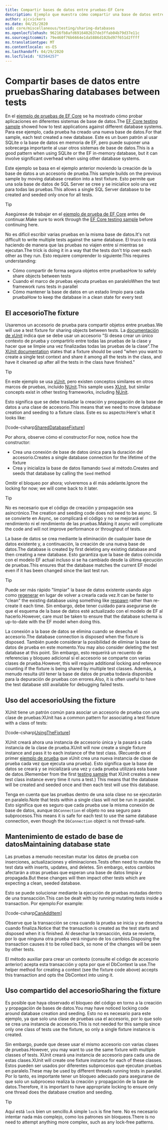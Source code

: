 ```yaml
---
title: Compartir bases de datos entre pruebas-EF Core
description: Ejemplo que muestra cómo compartir una base de datos entre varias pruebas
author: ajcvickers
ms.date: 04/25/2020
uid: core/miscellaneous/testing/sharing-databases
ms.openlocfilehash: 96216fb8afd6916402637de3ffab04b79d37e11c
ms.sourcegitcommit: 79e460f76b6664e1da5886d102bd97f651d2ffff
ms.translationtype: MT
ms.contentlocale: es-ES
ms.lasthandoff: 04/29/2020
ms.locfileid: "82564257"
---
```

# <a name="sharing-databases-between-tests"></a><span data-ttu-id="9d6e2-103">Compartir bases de datos entre pruebas</span><span class="sxs-lookup"><span data-stu-id="9d6e2-103">Sharing databases between tests</span></span>

<span data-ttu-id="9d6e2-104">En el [ejemplo de pruebas de EF Core](xref:core/miscellaneous/testing/testing-sample) se ha mostrado cómo probar aplicaciones en diferentes sistemas de base de datos.</span><span class="sxs-lookup"><span data-stu-id="9d6e2-104">The [EF Core testing sample](xref:core/miscellaneous/testing/testing-sample) showed how to test applications against different database systems.</span></span>
<span data-ttu-id="9d6e2-105">Para ese ejemplo, cada prueba ha creado una nueva base de datos.</span><span class="sxs-lookup"><span data-stu-id="9d6e2-105">For that sample, each test created a new database.</span></span>
<span data-ttu-id="9d6e2-106">Este es un buen patrón al usar SQLite o la base de datos en memoria de EF, pero puede suponer una sobrecarga importante al usar otros sistemas de base de datos.</span><span class="sxs-lookup"><span data-stu-id="9d6e2-106">This is a good pattern when using SQLite or the EF in-memory database, but it can involve significant overhead when using other database systems.</span></span>

<span data-ttu-id="9d6e2-107">Este ejemplo se basa en el ejemplo anterior moviendo la creación de la base de datos a un accesorio de prueba.</span><span class="sxs-lookup"><span data-stu-id="9d6e2-107">This sample builds on the previous sample by moving database creation into a test fixture.</span></span>
<span data-ttu-id="9d6e2-108">Esto permite que una sola base de datos de SQL Server se cree y se inicialice solo una vez para todas las pruebas.</span><span class="sxs-lookup"><span data-stu-id="9d6e2-108">This allows a single SQL Server database to be created and seeded only once for all tests.</span></span>

> [!TIP]
> <span data-ttu-id="9d6e2-109">Asegúrese de trabajar en el [ejemplo de prueba de EF Core](xref:core/miscellaneous/testing/testing-sample) antes de continuar.</span><span class="sxs-lookup"><span data-stu-id="9d6e2-109">Make sure to work through the [EF Core testing sample](xref:core/miscellaneous/testing/testing-sample) before continuing here.</span></span>

<span data-ttu-id="9d6e2-110">No es difícil escribir varias pruebas en la misma base de datos.</span><span class="sxs-lookup"><span data-stu-id="9d6e2-110">It's not difficult to write multiple tests against the same database.</span></span>
<span data-ttu-id="9d6e2-111">El truco lo está haciendo de manera que las pruebas no viajen entre sí mientras se ejecutan.</span><span class="sxs-lookup"><span data-stu-id="9d6e2-111">The trick is doing it in a way that the tests don't trip over each other as they run.</span></span>
<span data-ttu-id="9d6e2-112">Esto requiere comprender lo siguiente:</span><span class="sxs-lookup"><span data-stu-id="9d6e2-112">This requires understanding:</span></span>
* <span data-ttu-id="9d6e2-113">Cómo compartir de forma segura objetos entre pruebas</span><span class="sxs-lookup"><span data-stu-id="9d6e2-113">How to safely share objects between tests</span></span>
* <span data-ttu-id="9d6e2-114">Cuando el marco de pruebas ejecuta pruebas en paralelo</span><span class="sxs-lookup"><span data-stu-id="9d6e2-114">When the test framework runs tests in parallel</span></span>
* <span data-ttu-id="9d6e2-115">Cómo mantener la base de datos en un estado limpio para cada prueba</span><span class="sxs-lookup"><span data-stu-id="9d6e2-115">How to keep the database in a clean state for every test</span></span>  

## <a name="the-fixture"></a><span data-ttu-id="9d6e2-116">El accesorio</span><span class="sxs-lookup"><span data-stu-id="9d6e2-116">The fixture</span></span>

<span data-ttu-id="9d6e2-117">Usaremos un accesorio de prueba para compartir objetos entre pruebas.</span><span class="sxs-lookup"><span data-stu-id="9d6e2-117">We will use a test fixture for sharing objects between tests.</span></span>
<span data-ttu-id="9d6e2-118">La [documentación de xUnit](https://xunit.net/docs/shared-context.html) indica que se debe usar un accesorio "Si desea crear un único contexto de prueba y compartirlo entre todas las pruebas de la clase y hacer que se limpie una vez finalizadas todas las pruebas de la clase".</span><span class="sxs-lookup"><span data-stu-id="9d6e2-118">The [XUnit documentation](https://xunit.net/docs/shared-context.html) states that a fixture should be used "when you want to create a single test context and share it among all the tests in the class, and have it cleaned up after all the tests in the class have finished."</span></span>

> [!TIP]
> <span data-ttu-id="9d6e2-119">En este ejemplo se usa [xUnit](https://xunit.net/), pero existen conceptos similares en otros marcos de pruebas, incluido [NUnit](https://nunit.org/).</span><span class="sxs-lookup"><span data-stu-id="9d6e2-119">This sample uses [XUnit](https://xunit.net/), but similar concepts exist in other testing frameworks, including [NUnit](https://nunit.org/).</span></span>

<span data-ttu-id="9d6e2-120">Esto significa que se debe trasladar la creación y propagación de la base de datos a una clase de accesorio.</span><span class="sxs-lookup"><span data-stu-id="9d6e2-120">This means that we need to move database creation and seeding to a fixture class.</span></span>
<span data-ttu-id="9d6e2-121">Este es su aspecto:</span><span class="sxs-lookup"><span data-stu-id="9d6e2-121">Here's what it looks like:</span></span>

[!code-csharp[SharedDatabaseFixture](../../../../samples/core/Miscellaneous/Testing/ItemsWebApi/SharedDatabaseTests/SharedDatabaseFixture.cs?name=SharedDatabaseFixture)]

<span data-ttu-id="9d6e2-122">Por ahora, observe cómo el constructor:</span><span class="sxs-lookup"><span data-stu-id="9d6e2-122">For now, notice how the constructor:</span></span>
* <span data-ttu-id="9d6e2-123">Crea una conexión de base de datos única para la duración del accesorio.</span><span class="sxs-lookup"><span data-stu-id="9d6e2-123">Creates a single database connection for the lifetime of the fixture</span></span>
* <span data-ttu-id="9d6e2-124">Crea y inicializa la base de datos llamando `Seed` al método.</span><span class="sxs-lookup"><span data-stu-id="9d6e2-124">Creates and seeds that database by calling the `Seed` method</span></span> 

<span data-ttu-id="9d6e2-125">Omitir el bloqueo por ahora; volveremos a él más adelante.</span><span class="sxs-lookup"><span data-stu-id="9d6e2-125">Ignore the locking for now; we will come back to it later.</span></span>

> [!TIP]
> <span data-ttu-id="9d6e2-126">No es necesario que el código de creación y propagación sea asincrónico.</span><span class="sxs-lookup"><span data-stu-id="9d6e2-126">The creation and seeding code does not need to be async.</span></span>
> <span data-ttu-id="9d6e2-127">Si se convierte en Async, se complicará el código y no se mejorará el rendimiento ni el rendimiento de las pruebas.</span><span class="sxs-lookup"><span data-stu-id="9d6e2-127">Making it async will complicate the code and will not improve performance or throughput of tests.</span></span>

<span data-ttu-id="9d6e2-128">La base de datos se crea mediante la eliminación de cualquier base de datos existente y, a continuación, la creación de una nueva base de datos.</span><span class="sxs-lookup"><span data-stu-id="9d6e2-128">The database is created by first deleting any existing database and then creating a new database.</span></span>
<span data-ttu-id="9d6e2-129">Esto garantiza que la base de datos coincida con el modelo EF actual incluso si se ha cambiado desde la última ejecución de pruebas.</span><span class="sxs-lookup"><span data-stu-id="9d6e2-129">This ensures that the database matches the current EF model even if it has been changed since the last test run.</span></span>

> [!TIP]
> <span data-ttu-id="9d6e2-130">Puede ser más rápido "limpiar" la base de datos existente usando algo como [regenerar](https://jimmybogard.com/tag/respawn/) en lugar de volver a crearla cada vez.</span><span class="sxs-lookup"><span data-stu-id="9d6e2-130">It can be faster to "clean" the existing database using something like [respawn](https://jimmybogard.com/tag/respawn/) rather than re-create it each time.</span></span>
> <span data-ttu-id="9d6e2-131">Sin embargo, debe tener cuidado para asegurarse de que el esquema de la base de datos esté actualizado con el modelo de EF al hacerlo.</span><span class="sxs-lookup"><span data-stu-id="9d6e2-131">However, care must be taken to ensure that the database schema is up-to-date with the EF model when doing this.</span></span>

<span data-ttu-id="9d6e2-132">La conexión a la base de datos se elimina cuando se desecha el accesorio.</span><span class="sxs-lookup"><span data-stu-id="9d6e2-132">The database connection is disposed when the fixture is disposed.</span></span>
<span data-ttu-id="9d6e2-133">También puede considerar la posibilidad de eliminar la base de datos de prueba en este momento.</span><span class="sxs-lookup"><span data-stu-id="9d6e2-133">You may also consider deleting the test database at this point.</span></span>
<span data-ttu-id="9d6e2-134">Sin embargo, esto requerirá un recuento de referencias y bloqueo adicional si el accesorio se comparte con varias clases de prueba.</span><span class="sxs-lookup"><span data-stu-id="9d6e2-134">However, this will require additional locking and reference counting if the fixture is being shared by multiple test classes.</span></span>
<span data-ttu-id="9d6e2-135">Además, a menudo resulta útil tener la base de datos de prueba todavía disponible para la depuración de pruebas con errores.</span><span class="sxs-lookup"><span data-stu-id="9d6e2-135">Also, it is often useful to have the test database still available for debugging failed tests.</span></span>  

## <a name="using-the-fixture"></a><span data-ttu-id="9d6e2-136">Uso del accesorio</span><span class="sxs-lookup"><span data-stu-id="9d6e2-136">Using the fixture</span></span>

<span data-ttu-id="9d6e2-137">XUnit tiene un patrón común para asociar un accesorio de prueba con una clase de pruebas:</span><span class="sxs-lookup"><span data-stu-id="9d6e2-137">XUnit has a common pattern for associating a test fixture with a class of tests:</span></span>

[!code-csharp[UsingTheFixture](../../../../samples/core/Miscellaneous/Testing/ItemsWebApi/SharedDatabaseTests/SharedDatabaseTest.cs?name=UsingTheFixture)]

<span data-ttu-id="9d6e2-138">XUnit creará ahora una instancia de accesorio única y la pasará a cada instancia de la clase de prueba.</span><span class="sxs-lookup"><span data-stu-id="9d6e2-138">XUnit will now create a single fixture instance and pass it to each instance of the test class.</span></span>
<span data-ttu-id="9d6e2-139">(Recuerde en el primer [ejemplo de prueba](xref:core/miscellaneous/testing/testing-sample) que xUnit crea una nueva instancia de clase de prueba cada vez que ejecuta una prueba). Esto significa que la base de datos se creará y se inicializará una vez y cada prueba utilizará esta base de datos.</span><span class="sxs-lookup"><span data-stu-id="9d6e2-139">(Remember from the first [testing sample](xref:core/miscellaneous/testing/testing-sample) that XUnit creates a new test class instance every time it runs a test.) This means that the database will be created and seeded once and then each test will use this database.</span></span>

<span data-ttu-id="9d6e2-140">Tenga en cuenta que las pruebas dentro de una sola clase no se ejecutarán en paralelo.</span><span class="sxs-lookup"><span data-stu-id="9d6e2-140">Note that tests within a single class will not be run in parallel.</span></span>
<span data-ttu-id="9d6e2-141">Esto significa que es seguro que cada prueba use la misma conexión de base de datos, aunque `DbConnection` el objeto no sea seguro para subprocesos.</span><span class="sxs-lookup"><span data-stu-id="9d6e2-141">This means it is safe for each test to use the same database connection, even though the `DbConnection` object is not thread-safe.</span></span>

## <a name="maintaining-database-state"></a><span data-ttu-id="9d6e2-142">Mantenimiento de estado de base de datos</span><span class="sxs-lookup"><span data-stu-id="9d6e2-142">Maintaining database state</span></span>

<span data-ttu-id="9d6e2-143">Las pruebas a menudo necesitan mutar los datos de prueba con inserciones, actualizaciones y eliminaciones.</span><span class="sxs-lookup"><span data-stu-id="9d6e2-143">Tests often need to mutate the test data with inserts, updates, and deletes.</span></span>
<span data-ttu-id="9d6e2-144">Sin embargo, estos cambios afectarán a otras pruebas que esperan una base de datos limpia y propagada.</span><span class="sxs-lookup"><span data-stu-id="9d6e2-144">But these changes will then impact other tests which are expecting a clean, seeded database.</span></span>

<span data-ttu-id="9d6e2-145">Esto se puede solucionar mediante la ejecución de pruebas mutadas dentro de una transacción.</span><span class="sxs-lookup"><span data-stu-id="9d6e2-145">This can be dealt with by running mutating tests inside a transaction.</span></span>
<span data-ttu-id="9d6e2-146">Por ejemplo:</span><span class="sxs-lookup"><span data-stu-id="9d6e2-146">For example:</span></span>

[!code-csharp[CanAddItem](../../../../samples/core/Miscellaneous/Testing/ItemsWebApi/SharedDatabaseTests/SharedDatabaseTest.cs?name=CanAddItem)]

<span data-ttu-id="9d6e2-147">Observe que la transacción se crea cuando la prueba se inicia y se desecha cuando finaliza.</span><span class="sxs-lookup"><span data-stu-id="9d6e2-147">Notice that the transaction is created as the test starts and disposed when it is finished.</span></span>
<span data-ttu-id="9d6e2-148">Al desechar la transacción, ésta se revierte, por lo que ninguna otra prueba verá ninguno de los cambios.</span><span class="sxs-lookup"><span data-stu-id="9d6e2-148">Disposing the transaction causes it to be rolled back, so none of the changes will be seen by other tests.</span></span>

<span data-ttu-id="9d6e2-149">El método auxiliar para crear un contexto (consulte el código de accesorio anterior) acepta esta transacción y opta por que el DbContext la use.</span><span class="sxs-lookup"><span data-stu-id="9d6e2-149">The helper method for creating a context (see the fixture code above) accepts this transaction and opts the DbContext into using it.</span></span> 

## <a name="sharing-the-fixture"></a><span data-ttu-id="9d6e2-150">Uso compartido del accesorio</span><span class="sxs-lookup"><span data-stu-id="9d6e2-150">Sharing the fixture</span></span>

<span data-ttu-id="9d6e2-151">Es posible que haya observado el bloqueo del código en torno a la creación y propagación de bases de datos.</span><span class="sxs-lookup"><span data-stu-id="9d6e2-151">You may have noticed locking code around database creation and seeding.</span></span>
<span data-ttu-id="9d6e2-152">Esto no es necesario para este ejemplo, ya que solo una clase de pruebas usa el accesorio, por lo que solo se crea una instancia de accesorio.</span><span class="sxs-lookup"><span data-stu-id="9d6e2-152">This is not needed for this sample since only one class of tests use the fixture, so only a single fixture instance is created.</span></span>

<span data-ttu-id="9d6e2-153">Sin embargo, puede que desee usar el mismo accesorio con varias clases de pruebas.</span><span class="sxs-lookup"><span data-stu-id="9d6e2-153">However, you may want to use the same fixture with multiple classes of tests.</span></span>
<span data-ttu-id="9d6e2-154">XUnit creará una instancia de accesorio para cada una de estas clases.</span><span class="sxs-lookup"><span data-stu-id="9d6e2-154">XUnit will create one fixture instance for each of these classes.</span></span>
<span data-ttu-id="9d6e2-155">Estos pueden ser usados por diferentes subprocesos que ejecutan pruebas en paralelo.</span><span class="sxs-lookup"><span data-stu-id="9d6e2-155">These may be used by different threads running tests in parallel.</span></span>
<span data-ttu-id="9d6e2-156">Por lo tanto, es importante tener un bloqueo adecuado para asegurarse de que solo un subproceso realiza la creación y propagación de la base de datos.</span><span class="sxs-lookup"><span data-stu-id="9d6e2-156">Therefore, it is important to have appropriate locking to ensure only one thread does the database creation and seeding.</span></span>

> [!TIP]
> <span data-ttu-id="9d6e2-157">Aquí está `lock` bien un sencillo.</span><span class="sxs-lookup"><span data-stu-id="9d6e2-157">A simple `lock` is fine here.</span></span>
> <span data-ttu-id="9d6e2-158">No es necesario intentar nada más complejo, como los patrones sin bloqueos.</span><span class="sxs-lookup"><span data-stu-id="9d6e2-158">There is no need to attempt anything more complex, such as any lock-free patterns.</span></span>
